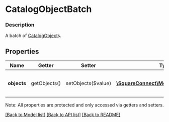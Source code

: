 # CatalogObjectBatch

### Description

A batch of [CatalogObject](#type-catalogobject)s.

## Properties
Name | Getter | Setter | Type | Description | Notes
------------ | ------------- | ------------- | ------------- | ------------- | -------------
**objects** | getObjects() | setObjects($value) | [**\SquareConnect\Model\CatalogObject[]**](CatalogObject.md) | A list of [CatalogObject](#type-catalogobject)s belonging to this batch. | [optional] 

Note: All properties are protected and only accessed via getters and setters.

[[Back to Model list]](../../README.md#documentation-for-models) [[Back to API list]](../../README.md#documentation-for-api-endpoints) [[Back to README]](../../README.md)

